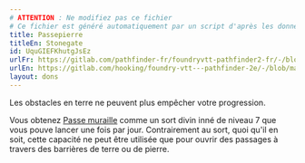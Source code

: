 ```yaml
---
# ATTENTION : Ne modifiez pas ce fichier
# Ce fichier est généré automatiquement par un script d'après les données du module Foundry VTT officiel et de sa traduction
title: Passepierre
titleEn: Stonegate
id: UquGIEFKhutgJsEz
urlFr: https://gitlab.com/pathfinder-fr/foundryvtt-pathfinder2-fr/-/blob/master/data/feats/UquGIEFKhutgJsEz.htm
urlEn: https://gitlab.com/hooking/foundry-vtt---pathfinder-2e/-/blob/master/packs/data/feats.db/stonegate.json
layout: dons
---
```

Les obstacles en terre ne peuvent plus empêcher votre progression.

Vous obtenez [Passe muraille](../sorts/passe-muraille.html) comme un sort divin inné de niveau 7 que vous pouve lancer une fois par jour. Contrairement au sort, quoi qu'il en soit, cette capacité ne peut être utilisée que pour ouvrir des passages à travers des barrières de terre ou de pierre.
